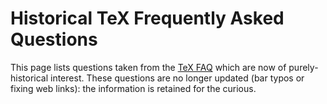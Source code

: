 # Historical TeX Frequently Asked Questions

This page lists questions taken from the [TeX FAQ](./index.html) which are now
of purely-historical interest. These questions are no longer updated (bar typos
or fixing web links): the information is retained for the curious.
